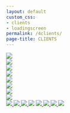 ```yaml
---
layout: default
custom_css: 
- clients
- loadingscreen
permalink: /4clients/
page-title: CLIENTS
---
```

<div class="page-content">
<div class="row galleries1 remove-padding hidden-xs">
	<div class="col-md-6 col-sm-6 remove-padding">
		<a class="image-banner" href="/elaine-ollie/">
			<img src="/assets/clients/elaineollie.jpg" onmouseover="this.src='/assets/clients/elaineollie-hover.jpg'" onmouseout="this.src='/assets/clients/elaineollie.jpg'">
		</a>
	</div>
	<div class="col-md-6 col-sm-6 remove-padding">
		<a class="image-banner" href="/sylva-aiemann/">
			<img src="/assets/clients/sylvaaiemann.jpg" onmouseover="this.src='/assets/clients/sylvaaiemann-hover.jpg'" onmouseout="this.src='/assets/clients/sylvaaiemann.jpg'">
		</a>
	</div>
</div>
<div class="row galleries2 remove-padding hidden-xs">
	<div class="col-md-6 col-sm-6 remove-padding">
		<a class="image-banner" href="/bonnie-jimmy/">
			<img src="/assets/clients/bonniejimmy.jpg" onmouseover="this.src='/assets/clients/bonniejimmy-hover.jpg'" onmouseout="this.src='/assets/clients/bonniejimmy.jpg'">
		</a>
	</div>
	<div class="col-md-6 col-sm-6 remove-padding" >
		<a class="image-banner">
			<img src="/assets/clients/catmike.jpg" onmouseover="this.src='/assets/clients/catmike-hover.jpg'" onmouseout="this.src='/assets/clients/catmike.jpg'">
		</a>
	</div>
</div>
<div class="row galleries3 remove-padding hidden-xs">
	<div class="col-md-6 col-sm-6 remove-padding" >
		<a class="image-banner" href="/serena-zao/">
			<img src="/assets/clients/serenazao.jpg" onmouseover="this.src='/assets/clients/serenazao-hover.jpg'" onmouseout="this.src='/assets/clients/serenazao.jpg'">
		</a>
	</div>
	<div class="col-md-6 col-sm-6 remove-padding">
		<a class="image-banner" href="/art-of-war2/">
			<img src="/assets/clients/artofwar.jpg" onmouseover="this.src='/assets/clients/artofwar-hover.jpg'" onmouseout="this.src='/assets/clients/artofwar.jpg'">
		</a>
	</div>
</div>
<div class="row galleries4 remove-padding hidden-xs">
	<div class="col-md-6 col-sm-6 remove-padding" >
		<a class="image-banner" href="/charlotte-food/">
			<img src="/assets/clients/charlotte-food.jpg" onmouseover="this.src='/assets/clients/charlottefood-hover.jpg'" onmouseout="this.src='/assets/clients/charlotte-food.jpg'">
		</a>
	</div>
	<div class="col-md-6 col-sm-6 remove-padding">
		<a class="image-banner" href="/korean-concert/">
			<img src="/assets/clients/koreanconcert.jpg" onmouseover="this.src='/assets/clients/koreanconcert-hover.jpg'" onmouseout="this.src='/assets/clients/koreanconcert.jpg'">
		</a>
	</div>
</div>
<div class="row galleriesmobile col-xs-12 visible-xs remove-padding">		
		<a class="image-banner" href="/elaine-ollie/">
			<img src="/assets/clients/elaineollie-hover.jpg"/>
		</a>
		<a class="image-banner" href="/sylva-aiemann/">
			<img src="/assets/clients/sylvaaiemann-hover.jpg"/>	
		</a>
		<a class="image-banner" href="/bonnie-jimmy/">
			<img src="/assets/clients/bonniejimmy-hover.jpg"/>
		</a>
		<a class="image-banner" >
			<img src="/assets/clients/catmike-hover.jpg"/>
		</a>
		<a class="image-banner" href="/serena-zao/">
			<img src="/assets/clients/serenazao-hover.jpg"/>
		</a>	
		<a class="image-banner" href="/art-of-war2/">
			<img src="/assets/clients/artofwar-hover.jpg"/>
		</a>
		<a class="image-banner" href="/charlotte-food/">
			<img src="/assets/clients/charlottefood-hover.jpg"/>
		</a>
		<a class="image-banner" href="/korean-concert/">
			<img src="/assets/clients/koreanconcert-hover.jpg"/>
		</a>
</div>
</div>